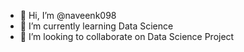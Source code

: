 - 👋 Hi, I’m @naveenk098
- 🌱 I’m currently learning Data Science
- 💞️ I’m looking to collaborate on Data Science Project
  

<!---
naveenk098/naveenk098 is a ✨ special ✨ repository because its `README.md` (this file) appears on your GitHub profile.
You can click the Preview link to take a look at your changes.
--->
